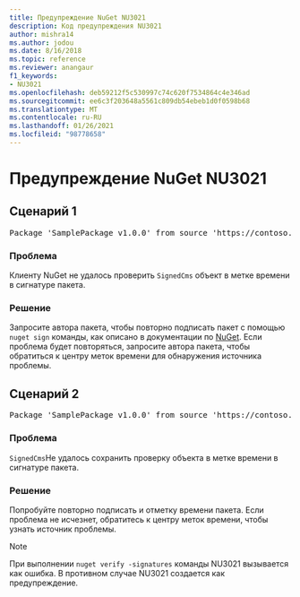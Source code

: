 ```yaml
---
title: Предупреждение NuGet NU3021
description: Код предупреждения NU3021
author: mishra14
ms.author: jodou
ms.date: 8/16/2018
ms.topic: reference
ms.reviewer: anangaur
f1_keywords:
- NU3021
ms.openlocfilehash: deb59212f5c530997c74c620f7534864c4e346ad
ms.sourcegitcommit: ee6c3f203648a5561c809db54ebeb1d0f0598b68
ms.translationtype: MT
ms.contentlocale: ru-RU
ms.lasthandoff: 01/26/2021
ms.locfileid: "98778658"
---
```

# <a name="nuget-warning-nu3021"></a>Предупреждение NuGet NU3021

## <a name="scenario-1"></a>Сценарий 1

<pre>Package 'SamplePackage v1.0.0' from source 'https://contoso.com/index.json': The primary signature's timestamp signature validation failed.</pre>

### <a name="issue"></a>Проблема

Клиенту NuGet не удалось проверить `SignedCms` объект в метке времени в сигнатуре пакета.


### <a name="solution"></a>Решение

Запросите автора пакета, чтобы повторно подписать пакет с помощью `nuget sign` команды, как описано в документации по [NuGet](../../create-packages/sign-a-package.md). Если проблема будет повторяться, запросите автора пакета, чтобы обратиться к центру меток времени для обнаружения источника проблемы.



## <a name="scenario-2"></a>Сценарий 2

<pre>Package 'SamplePackage v1.0.0' from source 'https://contoso.com/index.json': The timestamp signature validation failed.</pre>

### <a name="issue"></a>Проблема

`SignedCms`Не удалось сохранить проверку объекта в метке времени в сигнатуре пакета.


### <a name="solution"></a>Решение

Попробуйте повторно подписать и отметку времени пакета. Если проблема не исчезнет, обратитесь к центру меток времени, чтобы узнать источник проблемы.


> [!Note]
> При выполнении `nuget verify -signatures` команды NU3021 вызывается как ошибка. В противном случае NU3021 создается как предупреждение.
